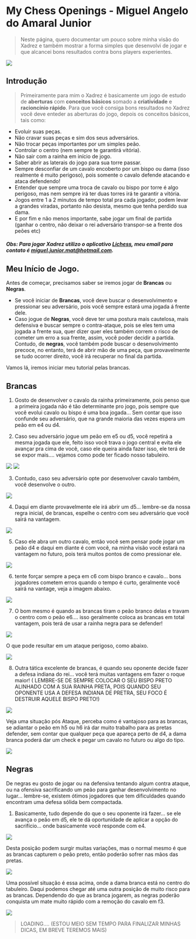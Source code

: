 # My Chess Openings - Miguel Angelo do Amaral Junior

> Neste página, quero documentar um pouco sobre minha visão do Xadrez e também mostrar a forma simples que desenvolvi de jogar e que alcancei bons resultados contra bons players experientes.



<img src = './img/01.png'>



## Introdução
> Primeiramente para mim o Xadrez é basicamente um jogo de estudo de **aberturas** com **conceitos básicos** somado a **criatividade** e **racioncínio rápido**. Para que você consiga bons resultados no Xadrez você deve enteder as aberturas do jogo, depois os conceitos básicos, tais como:


- Evoluir suas peças.
- Não cravar suas peças e sim dos seus adversários.
- Não trocar peças importantes por um simples peão.
- Controlar o centro (nem sempre te garantirá vitória).
- Não sair com a rainha em início de jogo.
- Saber abrir as laterais do jogo para sua torre passar.
- Sempre desconfiar de um cavalo encoberto por um bispo ou dama (isso realmente é muito perigoso), pois somente o cavalo defende atacando e ataca defendendo!
- Entender que sempre uma troca de cavalo ou bispo por torre é algo perigoso, mas nem sempre irá ter duas torres irá te garantir a vitória.
- Jogos entre 1 a 2 minutos de tempo total pra cada jogador, podem levar a grandes viradas, portanto não desista, mesmo que tenha perdido sua dama.
- E por fim e não menos importante, sabe jogar um final de partida (ganhar o centro, não deixar o rei adversário transpor-se a frente dos peões etc)


##### Obs: Para jogar Xadrez utilizo o aplicativo [Lichess](https://lichess.org/), meu email para contato é <miguel.junior.mat@hotmail.com>.

## Meu Início de Jogo.


 Antes de começar, precisamos saber se iremos jogar de **Brancas** ou **Negras**.


- Se você iniciar de **Brancas**, você deve buscar o desenvolvimento e pressionar seu adversário, pois você sempre estará uma jogada á frente dele.
- Caso jogue de **Negras**, você deve ter uma postura mais cautelosa, mais defensiva e buscar sempre o contra-ataque, pois se eles tem uma jogada a frente sua, quer dizer quer eles também correm o risco de cometer um erro a sua frente, assim, você poder decidir a partida. Contudo, de **negras**, você também pode buscar o desenvolvimento precoce, no entanto, terá de abrir mão de uma peça, que provavelmente se tudo ocorrer direito, você irá recuperar no final da partida.


 Vamos lá, iremos iniciar meu tutorial pelas brancas.
 
 ## Brancas
 
 1. Gosto de desenvolver o cavalo da rainha primeiramente, pois penso que a primeira jogada não é tão determinante pro jogo, pois sempre que você evolui cavalo ou bispo é uma boa jogada... Sem contar que isso confunde seu adversário, que na grande maioria das vezes espera um peão em e4 ou d4.
 
 2. Caso seu adversário jogue um peão em e5 ou d5, você repetirá a mesma jogada que ele, feito isso você trava o jogo central e evita ele avançar pra cima de você, caso ele queira ainda fazer isso, ele terá de se expor mais.... vejamos como pode ter ficado nosso tabuleiro.
 
<img src = './img/branca_01.png'>
<img src = './img/branca_02.png'>

3. Contudo, caso seu adversário opte por desenvolver cavalo também, você desenvolve o outro.

<img src = './img/branca_03.png'>

4. Daqui em diante provavelmente ele irá abrir um d5... lembre-se da nossa regra inicial, de brancas, espelhe o centro com seu adversário que você sairá na vantagem.
 
<img src = './img/branca_04.png'>

5. Caso ele abra um outro cavalo, então você sem pensar pode jogar um peão d4 e daqui em diante é com você, na minha visão você estará na vantagem no futuro, pois terá muitos pontos de como pressionar ele.

<img src = './img/branca_05.png'>

6. tente forçar sempre a peça em c6 com bispo branco e cavalo... bons jogadores cometem erros quando o tempo é curto, geralmente você sairá na vantage, veja a imagem abaixo.

<img src = './img/branca_06.png'>

7. O bom mesmo é quando as brancas tiram o peão branco delas e travam o centro com o peão e6.... isso geralmente coloca as brancas em total vantagem, pois terá de usar a rainha negra para se defender!

<img src = './img/branca_07.png'>

O que pode resultar em um ataque perigoso, como abaixo.

<img src = './img/branca_08.png'>

8. Outra tática excelente de brancas, é quando seu oponente decide fazer a defesa indiana do rei... você terá muitas vantagens em fazer o roque maior! ( LEMBRE-SE DE SEMPRE COLOCAR O SEU BISPO PRETO ALINHADO COM A SUA RAINHA PRETA, POIS QUANDO SEU OPONENTE USA A DEFESA INDIANA DE PRETRA, SEU FOCO É DESTRUIR AQUELE BISPO PRETO!)

<img src = './img/branca_09.png'>

Veja uma situação pós Ataque, perceba como é vantajoso para as brancas, se adiantar o peão em h5 ou h6 irá dar muito trabalho para as pretas defender, sem contar que qualquer peça que apareça perto de d4, a dama branca poderá dar um check e pegar um cavalo no futuro ou algo do tipo.

<img src = './img/branca_010.png'>

## Negras

De negras eu gosto de jogar ou na defensiva tentando algum contra ataque, ou na ofensiva sacrificando um peão para ganhar desenvolvimento no lugar... lembre-se, existem ótimos jogadores que tem dificuldades quando encontram uma defesa sólida bem compactada.

1. Basicamente, tudo depende do que o seu oponente irá fazer... se ele avança o peão em d5, ele te dá oportunidade de aplicar a opção do sacrifício... onde basicamente você responde com e4.

<img src = './img/preta_01.png'>

Desta posição podem surgir muitas variações, mas o normal mesmo é que as brancas capturem o peão preto, então poderão sofrer nas mãos das pretas.


<img src = './img/preta_02.png'>

Uma possível situação é essa acima, onde a dama branca está no centro do tabuleiro. Daqui podemos chegar até uma outra posição de muito risco para as brancas. Dependendo do que as branca jogarem, as negras poderão conquista um mate muito rápido com a remoção do cavalo em f3.

<img src = './img/preta_03.png'>

> LOADING.... (ESTOU MEIO SEM TEMPO PARA FINALIZAR MINHAS DICAS, EM BREVE TEREMOS MAIS)




